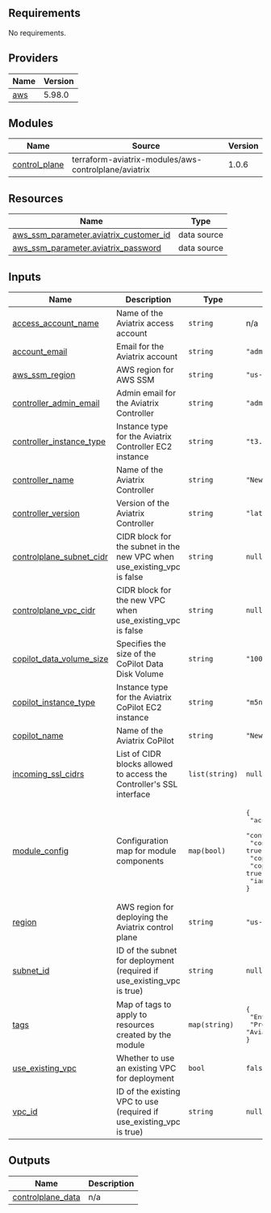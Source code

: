<!-- BEGIN_TF_DOCS -->
## Requirements

No requirements.

## Providers

| Name | Version |
|------|---------|
| <a name="provider_aws"></a> [aws](#provider\_aws) | 5.98.0 |

## Modules

| Name | Source | Version |
|------|--------|---------|
| <a name="module_control_plane"></a> [control\_plane](#module\_control\_plane) | terraform-aviatrix-modules/aws-controlplane/aviatrix | 1.0.6 |

## Resources

| Name | Type |
|------|------|
| [aws_ssm_parameter.aviatrix_customer_id](https://registry.terraform.io/providers/hashicorp/aws/latest/docs/data-sources/ssm_parameter) | data source |
| [aws_ssm_parameter.aviatrix_password](https://registry.terraform.io/providers/hashicorp/aws/latest/docs/data-sources/ssm_parameter) | data source |

## Inputs

| Name | Description | Type | Default | Required |
|------|-------------|------|---------|:--------:|
| <a name="input_access_account_name"></a> [access\_account\_name](#input\_access\_account\_name) | Name of the Aviatrix access account | `string` | n/a | yes |
| <a name="input_account_email"></a> [account\_email](#input\_account\_email) | Email for the Aviatrix account | `string` | `"admin@example.com"` | no |
| <a name="input_aws_ssm_region"></a> [aws\_ssm\_region](#input\_aws\_ssm\_region) | AWS region for AWS SSM | `string` | `"us-east-1"` | no |
| <a name="input_controller_admin_email"></a> [controller\_admin\_email](#input\_controller\_admin\_email) | Admin email for the Aviatrix Controller | `string` | `"admin@example.com"` | no |
| <a name="input_controller_instance_type"></a> [controller\_instance\_type](#input\_controller\_instance\_type) | Instance type for the Aviatrix Controller EC2 instance | `string` | `"t3.xlarge"` | no |
| <a name="input_controller_name"></a> [controller\_name](#input\_controller\_name) | Name of the Aviatrix Controller | `string` | `"New-AviatrixController"` | no |
| <a name="input_controller_version"></a> [controller\_version](#input\_controller\_version) | Version of the Aviatrix Controller | `string` | `"latest"` | no |
| <a name="input_controlplane_subnet_cidr"></a> [controlplane\_subnet\_cidr](#input\_controlplane\_subnet\_cidr) | CIDR block for the subnet in the new VPC when use\_existing\_vpc is false | `string` | `null` | no |
| <a name="input_controlplane_vpc_cidr"></a> [controlplane\_vpc\_cidr](#input\_controlplane\_vpc\_cidr) | CIDR block for the new VPC when use\_existing\_vpc is false | `string` | `null` | no |
| <a name="input_copilot_data_volume_size"></a> [copilot\_data\_volume\_size](#input\_copilot\_data\_volume\_size) | Specifies the size of the CoPilot Data Disk Volume | `string` | `"100"` | no |
| <a name="input_copilot_instance_type"></a> [copilot\_instance\_type](#input\_copilot\_instance\_type) | Instance type for the Aviatrix CoPilot EC2 instance | `string` | `"m5n.2xlarge"` | no |
| <a name="input_copilot_name"></a> [copilot\_name](#input\_copilot\_name) | Name of the Aviatrix CoPilot | `string` | `"New-AviatrixCopilot"` | no |
| <a name="input_incoming_ssl_cidrs"></a> [incoming\_ssl\_cidrs](#input\_incoming\_ssl\_cidrs) | List of CIDR blocks allowed to access the Controller's SSL interface | `list(string)` | `null` | no |
| <a name="input_module_config"></a> [module\_config](#input\_module\_config) | Configuration map for module components | `map(bool)` | <pre>{<br/>  "account_onboarding": true,<br/>  "controller_deployment": true,<br/>  "controller_initialization": true,<br/>  "copilot_deployment": true,<br/>  "copilot_initialization": true,<br/>  "iam_roles": false<br/>}</pre> | no |
| <a name="input_region"></a> [region](#input\_region) | AWS region for deploying the Aviatrix control plane | `string` | `"us-east-1"` | no |
| <a name="input_subnet_id"></a> [subnet\_id](#input\_subnet\_id) | ID of the subnet for deployment (required if use\_existing\_vpc is true) | `string` | `null` | no |
| <a name="input_tags"></a> [tags](#input\_tags) | Map of tags to apply to resources created by the module | `map(string)` | <pre>{<br/>  "Environment": "Production",<br/>  "Project": "Aviatrix-Control-Plane"<br/>}</pre> | no |
| <a name="input_use_existing_vpc"></a> [use\_existing\_vpc](#input\_use\_existing\_vpc) | Whether to use an existing VPC for deployment | `bool` | `false` | no |
| <a name="input_vpc_id"></a> [vpc\_id](#input\_vpc\_id) | ID of the existing VPC to use (required if use\_existing\_vpc is true) | `string` | `null` | no |

## Outputs

| Name | Description |
|------|-------------|
| <a name="output_controlplane_data"></a> [controlplane\_data](#output\_controlplane\_data) | n/a |
<!-- END_TF_DOCS -->